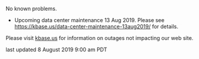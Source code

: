 No known problems.

* Upcoming data center maintenance 13 Aug 2019.  Please see <a href="https://kbase.us/data-center-maintenance-13aug2019/">https://kbase.us/data-center-maintenance-13aug2019/</a> for details.

Please visit <a href="https://kbase.us">kbase.us</a> for information on outages not impacting our web site.

last updated 8 August 2019 9:00 am PDT
